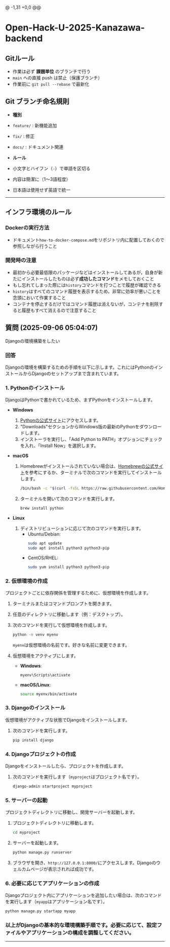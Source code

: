 @ -1,31 +0,0 @@
# Open-Hack-U-2025-Kanazawa-backend

## Gitルール ##
- 作業は必ず **課題単位** のブランチで行う
- `main` への直接 push は禁止（保護ブランチ）
- 作業前に `git pull --rebase` で最新化

## Git ブランチ命名規則
- **種別**  
- `feature/` : 新機能追加
- `fix/` : 修正
- `docs/` : ドキュメント関連

- **ルール**  
- 小文字とハイフン（`-`）で単語を区切る  
- 内容は簡潔に（1〜3語程度）  
- 日本語は使用せず英語で統一  

---

## インフラ環境のルール

### Dockerの実行方法
- ドキュメント`how-to-docker-compose.md`をリポジトリ内に配置しておくので参照しながら行うこと

### 開発時の注意
- 最初から必要最低限のパッケージなどはインストールしてあるが，自身が新たにインストールしたものは必ず**成功したコマンド**をメモしておくこと
- もし忘れてしまった際には`history`コマンドを打つことで履歴が確認できる
- `history`はすべてのコマンド履歴を表示するため，非常に効率が悪いことを念頭において作業すること
- コンテナを停止するだけではコマンド履歴は消えないが，コンテナを削除すると履歴もすべて消えるので注意すること
## 質問 (2025-09-06 05:04:07)
Djangoの環境構築をしたい

### 回答
Djangoの環境を構築するための手順を以下に示します。これにはPythonのインストールからDjangoのセットアップまで含まれています。

### 1. Pythonのインストール
DjangoはPythonで書かれているため、まずPythonをインストールします。

- **Windows**
  1. [Pythonの公式サイト](https://www.python.org/)にアクセスします。
  2. "Downloads"セクションからWindows版の最新のPythonをダウンロードします。
  3. インストーラを実行し、「Add Python to PATH」オプションにチェックを入れ、「Install Now」を選択します。

- **macOS**
  1. Homebrewがインストールされていない場合は、[Homebrewの公式サイト](https://brew.sh/index_ja)を参考にするか、ターミナルで次のコマンドを実行してインストールします。
     ```bash
     /bin/bash -c "$(curl -fsSL https://raw.githubusercontent.com/Homebrew/install/HEAD/install.sh)"
     ```
  2. ターミナルを開いて次のコマンドを実行します。
     ```bash
     brew install python
     ```

- **Linux**
  1. ディストリビューションに応じて次のコマンドを実行します。
     - Ubuntu/Debian:
       ```bash
       sudo apt update
       sudo apt install python3 python3-pip
       ```
     - CentOS/RHEL:
       ```bash
       sudo yum install python3 python3-pip
       ```

### 2. 仮想環境の作成
プロジェクトごとに依存関係を管理するために、仮想環境を作成します。

1. ターミナルまたはコマンドプロンプトを開きます。
2. 任意のディレクトリに移動します（例：デスクトップ）。
3. 次のコマンドを実行して仮想環境を作成します。
   ```bash
   python -m venv myenv
   ```
   `myenv`は仮想環境の名前です。好きな名前に変更できます。

4. 仮想環境をアクティブにします。
   - **Windows**:
     ```bash
     myenv\Scripts\activate
     ```
   - **macOS/Linux**:
     ```bash
     source myenv/bin/activate
     ```

### 3. Djangoのインストール
仮想環境がアクティブな状態でDjangoをインストールします。

1. 次のコマンドを実行します。
   ```bash
   pip install django
   ```

### 4. Djangoプロジェクトの作成
Djangoをインストールしたら、プロジェクトを作成します。

1. 次のコマンドを実行します（`myproject`はプロジェクト名です）。
   ```bash
   django-admin startproject myproject
   ```

### 5. サーバーの起動
プロジェクトディレクトリに移動し、開発サーバーを起動します。

1. プロジェクトディレクトリに移動します。
   ```bash
   cd myproject
   ```
   
2. サーバーを起動します。
   ```bash
   python manage.py runserver
   ```

3. ブラウザを開き、`http://127.0.0.1:8000/`にアクセスします。Djangoのウェルカムページが表示されれば成功です。

### 6. 必要に応じてアプリケーションの作成
Djangoプロジェクト内にアプリケーションを追加したい場合は、次のコマンドを実行します（`myapp`はアプリケーション名です）。

```bash
python manage.py startapp myapp
```

### 以上がDjangoの基本的な環境構築手順です。必要に応じて、設定ファイルやアプリケーションの構成を調整してください。

---

